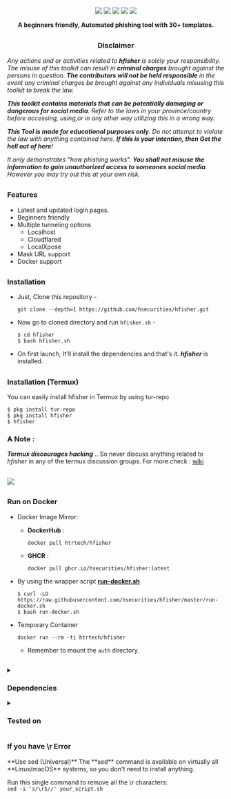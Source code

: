 <!-- hfisher -->
<p align="center">
  <img src="https://img.shields.io/badge/Version-1.0.5-green?style=for-the-badge">
  <img src="https://img.shields.io/github/license/hsecurities/hfisher?style=for-the-badge">
  <img src="https://img.shields.io/github/stars/hsecurities/hfisher?style=for-the-badge">
  <img src="https://img.shields.io/github/issues/hsecurities/hfisher?color=red&style=for-the-badge">
  <img src="https://img.shields.io/github/forks/hsecurities/hfisher?color=teal&style=for-the-badge">
</p>


<p align="center"><b>A beginners friendly, Automated phishing tool with 30+ templates.</b></p>

##

<h3><p align="center">Disclaimer</p></h3>

<i>Any actions and or activities related to <b>hfisher</b> is solely your responsibility. The misuse of this toolkit can result in <b>criminal charges</b> brought against the persons in question. <b>The contributors will not be held responsible</b> in the event any criminal charges be brought against any individuals misusing this toolkit to break the law.

<b>This toolkit contains materials that can be potentially damaging or dangerous for social media</b>. Refer to the laws in your province/country before accessing, using,or in any other way utilizing this in a wrong way.

<b>This Tool is made for educational purposes only</b>. Do not attempt to violate the law with anything contained here. <b>If this is your intention, then Get the hell out of here</b>!

It only demonstrates "how phishing works". <b>You shall not misuse the information to gain unauthorized access to someones social media</b>. However you may try out this at your own risk.</i>

##

### Features

- Latest and updated login pages.
- Beginners friendly
- Multiple tunneling options
  - Localhost
  - Cloudflared
  - LocalXpose
- Mask URL support 
- Docker support

##

### Installation

- Just, Clone this repository -
  ```
  git clone --depth=1 https://github.com/hsecurities/hfisher.git
  ```

- Now go to cloned directory and run `hfisher.sh` -
  ```
  $ cd hfisher
  $ bash hfisher.sh
  ```

- On first launch, It'll install the dependencies and that's it. ***hfisher*** is installed.

##

### Installation (Termux)
You can easily install hfisher in Termux by using tur-repo
```
$ pkg install tur-repo
$ pkg install hfisher
$ hfisher
```
### A Note : 
***Termux discourages hacking*** .. So never discuss anything related to *hfisher* in any of the termux discussion groups. For more check : [wiki](https://wiki.termux.com/wiki/Hacking)

##

<p align="left">
  <a href="https://shell.cloud.google.com/cloudshell/open?cloudshell_git_repo=https://github.com/hsecurities/hfisher.git&tutorial=README.md" target="_blank"><img src="https://gstatic.com/cloudssh/images/open-btn.svg"></a>
</p>

##


### Run on Docker

- Docker Image Mirror:
  - **DockerHub** : 
    ```
    docker pull htrtech/hfisher
    ```
  - **GHCR** : 
    ```
    docker pull ghcr.io/hsecurities/hfisher:latest
    ```

- By using the wrapper script [**run-docker.sh**](https://raw.githubusercontent.com/hsecurities/hfisher/master/run-docker.sh)

  ```
  $ curl -LO https://raw.githubusercontent.com/hsecurities/hfisher/master/run-docker.sh
  $ bash run-docker.sh
  ```
- Temporary Container

  ```
  docker run --rm -ti htrtech/hfisher
  ```
  - Remember to mount the `auth` directory.

##

<details>
  <summary><h3>Dependencies</h3></summary>

<b>hfisher</b> requires following programs to run properly - 
- `git`
- `curl`
- `php`

> All the dependencies will be installed automatically when you run **hfisher** for the first time.
</details>

<details>
  <summary><h3>Tested on</h3></summary>

- **Ubuntu**
- **Debian**
- **Arch**
- **Manjaro**
- **Fedora**
- **Termux**
</details>

<summary><h3>If you have \r Error</h3></summary>
**Use sed (Universal)**  
The **sed** command is available on virtually all **Linux/macOS** systems, so you don't need to install anything.  
  
Run this single command to remove all the \r characters:  
`sed -i 's/\r$//' your_script.sh`

<!-- // -->
